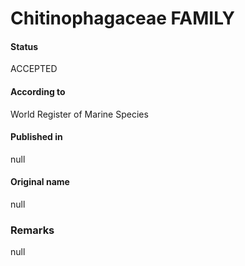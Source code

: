 # Chitinophagaceae FAMILY

#### Status
ACCEPTED

#### According to
World Register of Marine Species

#### Published in
null

#### Original name
null

### Remarks
null